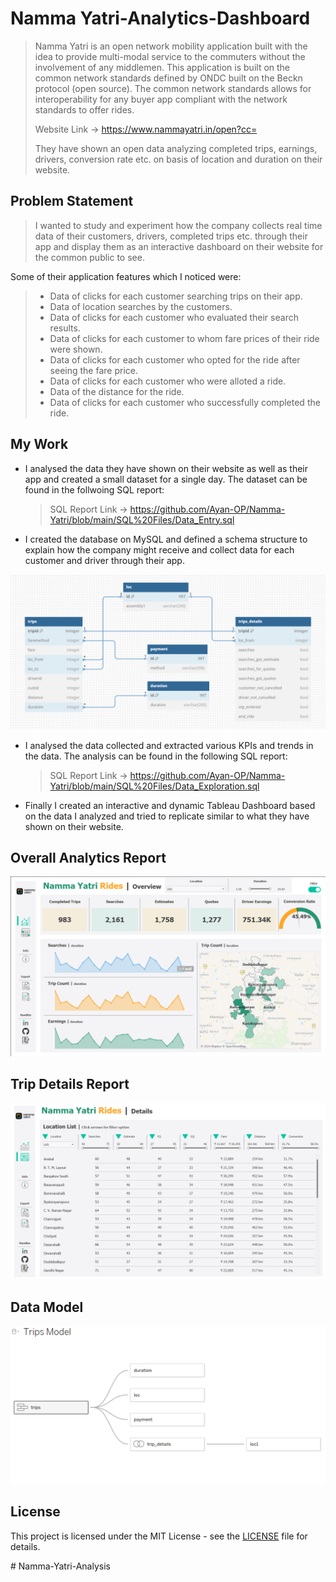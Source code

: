 # Namma Yatri-Analytics-Dashboard


>Namma Yatri is an open network mobility application built with the idea to provide multi-modal service to the commuters without the involvement of any middlemen. This application is built on the common network standards defined by ONDC built on the Beckn protocol (open source). The common network standards allows for interoperability for any buyer app compliant with the network standards to offer rides.
>
>Website Link -> https://www.nammayatri.in/open?cc=
>
>They have shown an open data analyzing completed trips, earnings, drivers, conversion rate etc. on basis of location and duration on their website.


## Problem Statement

> I wanted to study and experiment how the company collects real time data of their customers, drivers, completed trips etc. through their app and display them as an interactive dashboard on their website for the common public to see.

Some of their application features which I noticed were:

>- Data of clicks for each customer searching trips on their app.
>- Data of location searches by the customers.
>- Data of clicks for each customer who evaluated their search results.
>- Data of clicks for each customer to whom fare prices of their ride were shown.
>- Data of clicks for each customer who opted for the ride after seeing the fare price.
>- Data of clicks for each customer who were alloted a ride.
>- Data of the distance for the ride.
>- Data of clicks for each customer who successfully completed the ride.


## My Work

- I analysed the data they have shown on their website as well as their app and created a small dataset for a single day. The dataset can be found in the follwoing SQL report:
  >SQL Report Link -> https://github.com/Ayan-OP/Namma-Yatri/blob/main/SQL%20Files/Data_Entry.sql
- I created the database on MySQL and defined a schema structure to explain how the company might receive and collect data for each customer and driver through their app.

![Database_Schema](https://github.com/Ayan-OP/Namma-Yatri/blob/main/Imp%20images/Database_schema.png)

- I analysed the data collected and extracted various KPIs and trends in the data. The analysis can be found in the following SQL report:
  >SQL Report Link -> https://github.com/Ayan-OP/Namma-Yatri/blob/main/SQL%20Files/Data_Exploration.sql
- Finally I created an interactive and dynamic Tableau Dashboard based on the data I analyzed and tried to replicate similar to what they have shown on their website.


## Overall Analytics Report

![Analyst_Report](https://github.com/Ayan-OP/Namma-Yatri/blob/main/Imp%20images/%231.png)


## Trip Details Report

![Employee_Details](https://github.com/Ayan-OP/Namma-Yatri/blob/main/Imp%20images/%232.png)


## Data Model

![Data_Model](https://github.com/Ayan-OP/Namma-Yatri/blob/main/Imp%20images/%233.png)


## License

This project is licensed under the MIT License - see the [LICENSE](LICENSE) file for details.

#   N a m m a - Y a t r i - A n a l y s i s 
 
 